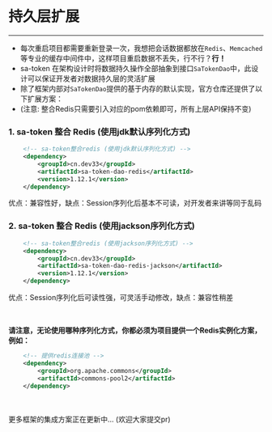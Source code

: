 # 持久层扩展
--- 
- 每次重启项目都需要重新登录一次，我想把会话数据都放在`Redis`、`Memcached`等专业的缓存中间件中，这样项目重启数据不丢失，行不行？**行！**
- sa-token 在架构设计时将数据持久操作全部抽象到接口`SaTokenDao`中，此设计可以保证开发者对数据持久层的灵活扩展
- 除了框架内部对`SaTokenDao`提供的基于内存的默认实现，官方仓库还提供了以下扩展方案：<br>
- (注意: 整合Redis只需要引入对应的pom依赖即可，所有上层API保持不变)


### 1. sa-token 整合 Redis (使用jdk默认序列化方式)
``` xml 
	<!-- sa-token整合redis (使用jdk默认序列化方式) -->
	<dependency>
		<groupId>cn.dev33</groupId>
		<artifactId>sa-token-dao-redis</artifactId>
		<version>1.12.1</version>
	</dependency>
```
优点：兼容性好，缺点：Session序列化后基本不可读，对开发者来讲等同于乱码


### 2. sa-token 整合 Redis (使用jackson序列化方式)
``` xml 
	<!-- sa-token整合redis (使用jackson序列化方式) -->
	<dependency>
		<groupId>cn.dev33</groupId>
		<artifactId>sa-token-dao-redis-jackson</artifactId>
		<version>1.12.1</version>
	</dependency>
```
优点：Session序列化后可读性强，可灵活手动修改，缺点：兼容性稍差


<br>

**请注意，无论使用哪种序列化方式，你都必须为项目提供一个Redis实例化方案，例如：**
``` xml
	<!-- 提供redis连接池 -->
	<dependency>
		<groupId>org.apache.commons</groupId>
		<artifactId>commons-pool2</artifactId>
	</dependency>
```



<br><br>
更多框架的集成方案正在更新中... (欢迎大家提交pr)




